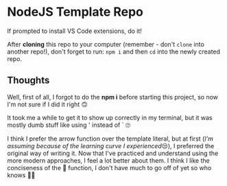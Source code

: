 # NodeJS Template Repo

If prompted to install VS Code extensions, do it!

After **cloning** this repo to your computer (remember - don't `clone` into another repo!), don't forget to run: `npm i` and then `cd` into the newly created repo.

## Thoughts

Well, first of all, I forgot to do the **npm i** before starting this project, so now I'm not sure if I did it right 🙃

It took me a while to get it to show up correctly in my terminal, but it was mostly dumb stuff like using ' instead of ` 🙄

I think I prefer the arrow function over the template literal, but at first (_I'm assuming because of the learning curve I experienced_😒), I preferred the original way of writing it. Now that I've practiced and understand using the more modern approaches, I feel a lot better about them. I think I like the conciseness of the 🏹 function, I don't have much to go off of yet so who knows 🤷🏽
